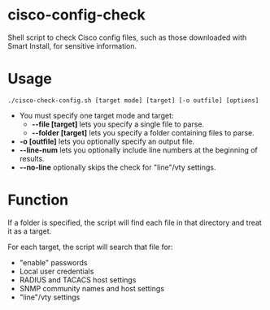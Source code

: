 # cisco-config-check
Shell script to check Cisco config files, such as those downloaded with Smart Install, for sensitive information.

# Usage
```
./cisco-check-config.sh [target mode] [target] [-o outfile] [options]
```
* You must specify one target mode and target:
  - **--file [target]** lets you specify a single file to parse.
  - **--folder [target]** lets you specify a folder containing files to parse.
* **-o [outfile]** lets you optionally specify an output file.
* **--line-num** lets you optionally include line numbers at the beginning of results.
* **--no-line** optionally skips the check for "line"/vty settings.

# Function
If a folder is specified, the script will find each file in that directory and treat it as a target.

For each target, the script will search that file for:
* "enable" passwords
* Local user credentials
* RADIUS and TACACS host settings
* SNMP community names and host settings
* "line"/vty settings
